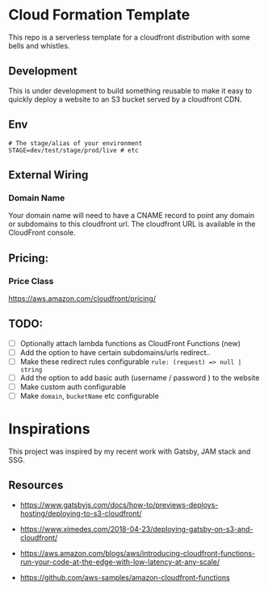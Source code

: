 # Cloud Formation Template

This repo is a serverless template for a cloudfront distribution with some bells and whistles.

## Development

This is under development to build something reusable to make it easy to quickly deploy a website to an S3 bucket served by a cloudfront CDN.

## Env

```
# The stage/alias of your environment
STAGE=dev/test/stage/prod/live # etc
```

## External Wiring

### Domain Name

Your domain name will need to have a CNAME record to point any domain or subdomains to this cloudfront url. The cloudfront URL is available in the CloudFront console.

## Pricing:

### Price Class

https://aws.amazon.com/cloudfront/pricing/

## TODO:

- [ ] Optionally attach lambda functions as CloudFront Functions (new)
- [ ] Add the option to have certain subdomains/urls redirect..
- [ ] Make these redirect rules configurable `rule: (request) => null | string`
- [ ] Add the option to add basic auth (username / password ) to the website
- [ ] Make custom auth configurable
- [ ] Make `domain`, `bucketName` etc configurable

# Inspirations

This project was inspired by my recent work with Gatsby, JAM stack and SSG.

## Resources

- https://www.gatsbyjs.com/docs/how-to/previews-deploys-hosting/deploying-to-s3-cloudfront/

- https://www.ximedes.com/2018-04-23/deploying-gatsby-on-s3-and-cloudfront/

- https://aws.amazon.com/blogs/aws/introducing-cloudfront-functions-run-your-code-at-the-edge-with-low-latency-at-any-scale/

- https://github.com/aws-samples/amazon-cloudfront-functions
